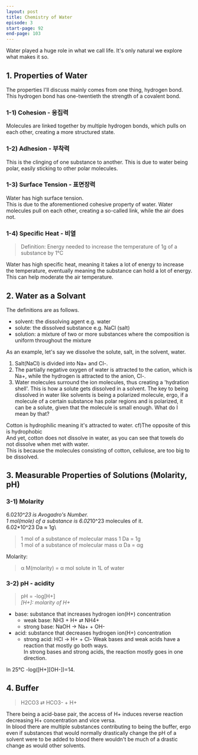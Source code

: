 ```yaml
---
layout: post
title: Chemistry of Water
episode: 3
start-page: 92
end-page: 103
---
```

Water played a huge role in what we call life. It's only natural we explore what makes it so.
## 1. Properties of Water
The properties I'll discuss mainly comes from one thing, hydrogen bond. This hydrogen bond has one-twentieth the strength of a covalent bond.
### 1-1) Cohesion - 응집력
Molecules are linked together by multiple hydrogen bonds, which pulls on each other, creating a more structured state.
### 1-2) Adhesion - 부착력
This is the clinging of one substance to another. This is due to water being polar, easily sticking to other polar molecules.
### 1-3) Surface Tension - 표면장력
Water has high surface tension.\
This is due to the aforementioned cohesive property of water. Water molecules pull on each other, creating a so-called link, while the air does not.
### 1-4) Specific Heat - 비열
> Definition: Energy needed to increase the temperature of 1g of a substance by 1°C

Water has high specific heat, meaning it takes a lot of energy to increase the temperature,
eventually meaning the substance can hold a lot of energy. This can help moderate the air temperature.

## 2. Water as a Solvant
The definitions are as follows.
- solvent: the dissolving agent e.g. water
- solute: the dissolved substance e.g. NaCl (salt)
- solution: a mixture of two or more substances where the composition is uniform throughout the mixture

As an example, let's say we dissolve the solute, salt, in the solvent, water.
1. Salt(NaCl) is divided into Na+ and Cl-.
2. The partially negative oxygen of water is attracted to the cation, which is Na+, while the hydrogen is attracted to the anion, Cl-.
3. Water molecules surround the ion molecules, thus creating a 'hydration shell'.
This is how a solute gets dissolved in a solvent. 
The key to being dissolved in water like solvents is being a polarized molecule, ergo, if a molecule of a certain substance has polar regions and is polarized, it can be a solute,
given that the molecule is small enough.
What do I mean by that?

Cotton is hydrophilic meaning it's attracted to water. cf)The opposite of this is hydrophobic\
And yet, cotton does not dissolve in water, as you can see that towels do not dissolve when met with water.\
This is because the molecules consisting of cotton, cellulose, are too big to be dissolved.

## 3. Measurable Properties of Solutions (Molarity, pH)
### 3-1) Molarity
6.02*10^23 is Avogadro's Number.\
1 mol(mole) of a substance is 6.02*10^23 molecules of it.\
6.02*10^23 Da ≈ 1g\
> 1 mol of a substance of molecular mass 1 Da = 1g\
> 1 mol of a substance of molecular mass α Da = αg

Molarity:
> α M(molarity) = α mol solute in 1L of water

### 3-2) pH - acidity
> pH = -log[H+]\
> *[H+]: molarity of H+*

- base: substance that increases hydrogen ion(H+) concentration
    - weak base: NH3 + H+ ⇄ NH4+
    - strong base: NaOH → Na+ + OH-
- acid: substance that decreases hydrogen ion(H+) concentration
    - strong acid: HCl → H+ + Cl-
Weak bases and weak acids have a reaction that mostly go both ways.\
In strong bases and strong acids, the reaction mostly goes in one direction.

In 25°C -log([H+][OH-])=14.
## 4. Buffer
> H2CO3 ⇄ HCO3- + H+

There being a acid-base pair, the access of H+ induces reverse reaction decreasing H+ concentration and vice versa.\
In blood there are multiple substances contributing to being the buffer, ergo even if substances that would normally drastically change the pH of a solvent were to be added to blood there wouldn't be much of a drastic change as would other solvents.
